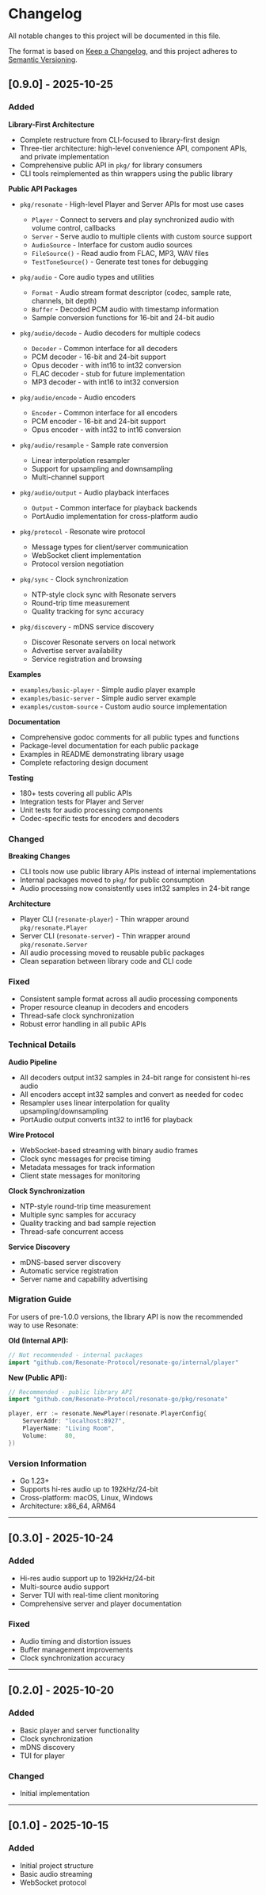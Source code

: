 # Changelog

All notable changes to this project will be documented in this file.

The format is based on [Keep a Changelog](https://keepachangelog.com/en/1.0.0/),
and this project adheres to [Semantic Versioning](https://semver.org/spec/v2.0.0.html).

## [0.9.0] - 2025-10-25

### Added

**Library-First Architecture**
- Complete restructure from CLI-focused to library-first design
- Three-tier architecture: high-level convenience API, component APIs, and private implementation
- Comprehensive public API in `pkg/` for library consumers
- CLI tools reimplemented as thin wrappers using the public library

**Public API Packages**

- `pkg/resonate` - High-level Player and Server APIs for most use cases
  - `Player` - Connect to servers and play synchronized audio with volume control, callbacks
  - `Server` - Serve audio to multiple clients with custom source support
  - `AudioSource` - Interface for custom audio sources
  - `FileSource()` - Read audio from FLAC, MP3, WAV files
  - `TestToneSource()` - Generate test tones for debugging

- `pkg/audio` - Core audio types and utilities
  - `Format` - Audio stream format descriptor (codec, sample rate, channels, bit depth)
  - `Buffer` - Decoded PCM audio with timestamp information
  - Sample conversion functions for 16-bit and 24-bit audio

- `pkg/audio/decode` - Audio decoders for multiple codecs
  - `Decoder` - Common interface for all decoders
  - PCM decoder - 16-bit and 24-bit support
  - Opus decoder - with int16 to int32 conversion
  - FLAC decoder - stub for future implementation
  - MP3 decoder - with int16 to int32 conversion

- `pkg/audio/encode` - Audio encoders
  - `Encoder` - Common interface for all encoders
  - PCM encoder - 16-bit and 24-bit support
  - Opus encoder - with int32 to int16 conversion

- `pkg/audio/resample` - Sample rate conversion
  - Linear interpolation resampler
  - Support for upsampling and downsampling
  - Multi-channel support

- `pkg/audio/output` - Audio playback interfaces
  - `Output` - Common interface for playback backends
  - PortAudio implementation for cross-platform audio

- `pkg/protocol` - Resonate wire protocol
  - Message types for client/server communication
  - WebSocket client implementation
  - Protocol version negotiation

- `pkg/sync` - Clock synchronization
  - NTP-style clock sync with Resonate servers
  - Round-trip time measurement
  - Quality tracking for sync accuracy

- `pkg/discovery` - mDNS service discovery
  - Discover Resonate servers on local network
  - Advertise server availability
  - Service registration and browsing

**Examples**
- `examples/basic-player` - Simple audio player example
- `examples/basic-server` - Simple audio server example
- `examples/custom-source` - Custom audio source implementation

**Documentation**
- Comprehensive godoc comments for all public types and functions
- Package-level documentation for each public package
- Examples in README demonstrating library usage
- Complete refactoring design document

**Testing**
- 180+ tests covering all public APIs
- Integration tests for Player and Server
- Unit tests for audio processing components
- Codec-specific tests for encoders and decoders

### Changed

**Breaking Changes**
- CLI tools now use public library APIs instead of internal implementations
- Internal packages moved to `pkg/` for public consumption
- Audio processing now consistently uses int32 samples in 24-bit range

**Architecture**
- Player CLI (`resonate-player`) - Thin wrapper around `pkg/resonate.Player`
- Server CLI (`resonate-server`) - Thin wrapper around `pkg/resonate.Server`
- All audio processing moved to reusable public packages
- Clean separation between library code and CLI code

### Fixed
- Consistent sample format across all audio processing components
- Proper resource cleanup in decoders and encoders
- Thread-safe clock synchronization
- Robust error handling in all public APIs

### Technical Details

**Audio Pipeline**
- All decoders output int32 samples in 24-bit range for consistent hi-res audio
- All encoders accept int32 samples and convert as needed for codec
- Resampler uses linear interpolation for quality upsampling/downsampling
- PortAudio output converts int32 to int16 for playback

**Wire Protocol**
- WebSocket-based streaming with binary audio frames
- Clock sync messages for precise timing
- Metadata messages for track information
- Client state messages for monitoring

**Clock Synchronization**
- NTP-style round-trip time measurement
- Multiple sync samples for accuracy
- Quality tracking and bad sample rejection
- Thread-safe concurrent access

**Service Discovery**
- mDNS-based server discovery
- Automatic service registration
- Server name and capability advertising

### Migration Guide

For users of pre-1.0.0 versions, the library API is now the recommended way to use Resonate:

**Old (Internal API):**
```go
// Not recommended - internal packages
import "github.com/Resonate-Protocol/resonate-go/internal/player"
```

**New (Public API):**
```go
// Recommended - public library API
import "github.com/Resonate-Protocol/resonate-go/pkg/resonate"

player, err := resonate.NewPlayer(resonate.PlayerConfig{
    ServerAddr: "localhost:8927",
    PlayerName: "Living Room",
    Volume:     80,
})
```

### Version Information
- Go 1.23+
- Supports hi-res audio up to 192kHz/24-bit
- Cross-platform: macOS, Linux, Windows
- Architecture: x86_64, ARM64

---

## [0.3.0] - 2025-10-24

### Added
- Hi-res audio support up to 192kHz/24-bit
- Multi-source audio support
- Server TUI with real-time client monitoring
- Comprehensive server and player documentation

### Fixed
- Audio timing and distortion issues
- Buffer management improvements
- Clock synchronization accuracy

---

## [0.2.0] - 2025-10-20

### Added
- Basic player and server functionality
- Clock synchronization
- mDNS discovery
- TUI for player

### Changed
- Initial implementation

---

## [0.1.0] - 2025-10-15

### Added
- Initial project structure
- Basic audio streaming
- WebSocket protocol
